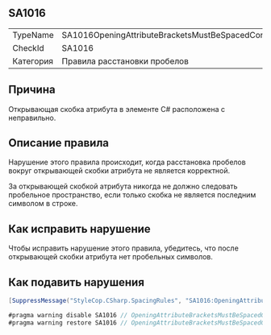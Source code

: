﻿## SA1016

<table>
<tr>
  <td>TypeName</td>
  <td>SA1016OpeningAttributeBracketsMustBeSpacedCorrectly</td>
</tr>
<tr>
  <td>CheckId</td>
  <td>SA1016</td>
</tr>
<tr>
  <td>Категория</td>
  <td>Правила расстановки пробелов</td>
</tr>
</table>

## Причина

Открывающая скобка атрибута в элементе C# расположена с неправильно.

## Описание правила

Нарушение этого правила происходит, когда расстановка пробелов вокруг открывающей скобки атрибута не является корректной.

За открывающей скобкой атрибута никогда не должно следовать пробельное пространство, если только скобка не является последним символом в строке.

## Как исправить нарушение

Чтобы исправить нарушение этого правила, убедитесь, что после открывающей скобки атрибута нет пробельных символов.

## Как подавить нарушения

```csharp
[SuppressMessage("StyleCop.CSharp.SpacingRules", "SA1016:OpeningAttributeBracketsMustBeSpacedCorrectly", Justification = "Reviewed.")]
```

```csharp
#pragma warning disable SA1016 // OpeningAttributeBracketsMustBeSpacedCorrectly
#pragma warning restore SA1016 // OpeningAttributeBracketsMustBeSpacedCorrectly
```